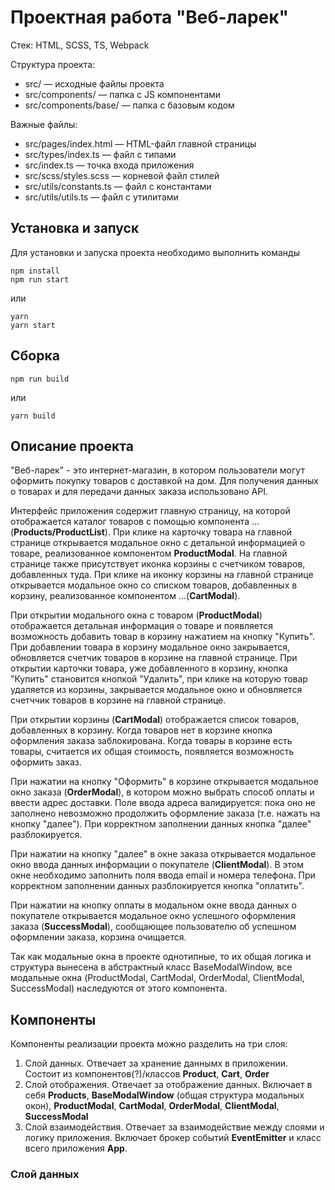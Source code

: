 # Проектная работа "Веб-ларек"

Стек: HTML, SCSS, TS, Webpack

Структура проекта:
- src/ — исходные файлы проекта
- src/components/ — папка с JS компонентами
- src/components/base/ — папка с базовым кодом

Важные файлы:
- src/pages/index.html — HTML-файл главной страницы
- src/types/index.ts — файл с типами
- src/index.ts — точка входа приложения
- src/scss/styles.scss — корневой файл стилей
- src/utils/constants.ts — файл с константами
- src/utils/utils.ts — файл с утилитами

## Установка и запуск
Для установки и запуска проекта необходимо выполнить команды

```
npm install
npm run start
```

или

```
yarn
yarn start
```
## Сборка

```
npm run build
```

или

```
yarn build
```
## Описание проекта
  "Веб-ларек" - это интернет-магазин, в котором пользователи могут оформить покупку товаров с доставкой на дом. Для получения данных о товарах и для передачи данных заказа использовано API.
  
  Интерфейс приложения содержит главную страницу, на которой отображается каталог товаров с помощью компонента ...(**Products/ProductList**). При клике на карточку товара на главной странице открывается модальное окно с детальной информацией о товаре, реализованное компонентом **ProductModal**. На главной странице также присутствует иконка корзины с счетчиком товаров, добавленных туда. При клике на иконку корзины на главной странице открывается модальное окно со списком товаров, добавленных в корзину, реализованное компонентом ...(**CartModal**).

  При открытии модального окна с товаром (**ProductModal**) отображается детальная информация о товаре и появляется возможность добавить товар в корзину нажатием на кнопку "Купить". При добавлении товара в корзину модальное окно закрывается, обновляется счетчик товаров в корзине на главной странице. При открытии карточки товара, уже добавленного в корзину, кнопка "Купить" становится кнопкой "Удалить", при клике на которую товар удаляется из корзины, закрывается модальное окно и обновляется счетччик товаров в корзине на главной странице. 
  
  При открытии корзины (**CartModal**) отображается список товаров, добавленных в корзину. Когда товаров нет в корзине кнопка оформления заказа заблокирована. Когда товары в корзине есть товары, считается их общая стоимость, появляется возможность оформить заказ. 
  
  При нажатии на кнопку "Оформить" в корзине открывается модальное окно заказа (**OrderModal**), в котором можно выбрать способ оплаты и ввести адрес доставки. Поле ввода адреса валидируется: пока оно не заполнено невозможно продолжить оформление заказа (т.е. нажать на кнопку "далее"). При корректном заполнении данных кнопка "далее" разблокируется.
  
  При нажатии на кнопку "далее" в окне заказа открывается модальное окно ввода данных информации о покупателе (**ClientModal**). В этом окне необходимо заполнить поля ввода email и номера телефона. При корректном заполнении данных разблокируется кнопка "оплатить".
  
  При нажатии на кнопку оплаты в модальном окне ввода данных о покупателе открывается модальное окно успешного оформления заказа (**SuccessModal**), сообщающее пользователю об успешном оформлении заказа, корзина очищается.

Так как модальные окна в проекте однотипные, то их общая логика и структура вынесена в абстрактный класс BaseModalWindow, все модальные окна (ProductModal, CartModal, OrderModal, ClientModal, SuccessModal) наследуются от этого компонента.

## Компоненты
Компоненты реализации проекта можно разделить на три слоя:
1. Слой данных. Отвечает за хранение даннымх в приложении. Состоит из компонентов(?)/классов **Product**, **Cart**, **Order** 
2. Слой отображения. Отвечает за отображение данных. Включает в себя **Products**, **BaseModalWindow** (общая структура модальных окон), **ProductModal**, **CartModal**, **OrderModal**, **ClientModal**, **SuccessModal**
3. Слой взаимодействия. Отвечает за взаимодействие между слоями и логику приложения. Включает брокер событий **EventEmitter** и класс всего приложения **App**.

### Слой данных

